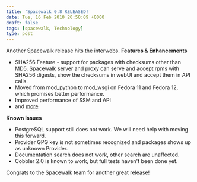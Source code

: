 ```yaml
---
title: 'Spacewalk 0.8 RELEASED!'
date: Tue, 16 Feb 2010 20:50:09 +0000
draft: false
tags: [spacewalk, Technology]
type: post
---
```


Another Spacewalk release hits the interwebs. **Features & Enhancements**

*   ﻿SHA256 Feature - support for packages with checksums other than MD5. Spacewalk server and proxy can serve and accept rpms with SHA256 digests, show the checksums in webUI and accept them in API calls.
*   Moved from mod\_python to mod\_wsgi on Fedora 11 and Fedora 12, which promises better performance.
*   ﻿Improved performance of SSM and API
*   and [more](https://www.redhat.com/archives/spacewalk-announce-list/2010-February/msg00000.html)

**Known Issues**

*   PostgreSQL support still does not work. We will need help with moving this forward.
*   Provider GPG key is not sometimes recognized and packages shows up as unknown Provider.
*   Documentation search does not work, other search are unaffected.
*   Cobbler 2.0 is known to work, but full tests haven't been done yet.

Congrats to the Spacewalk team for another great release!